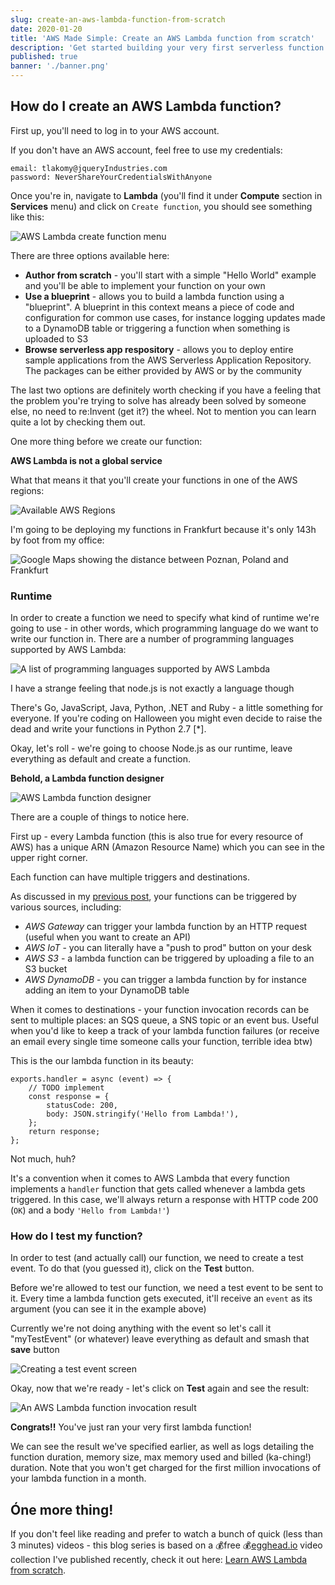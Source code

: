 ```yaml
---
slug: create-an-aws-lambda-function-from-scratch
date: 2020-01-20
title: 'AWS Made Simple: Create an AWS Lambda function from scratch'
description: 'Get started building your very first serverless function'
published: true
banner: './banner.png'
---
```


## How do I create an AWS Lambda function?

First up, you'll need to log in to your AWS account.

If you don't have an AWS account, feel free to use my credentials:

```
email: tlakomy@jqueryIndustries.com
password: NeverShareYourCredentialsWithAnyone
```

Once you're in, navigate to **Lambda** (you'll find it under **Compute** section in **Services** menu) and click on `Create function`, you should see something like this:

![AWS Lambda create function menu](https://thepracticaldev.s3.amazonaws.com/i/80u9m72oy56sz8t8wfv5.png)

There are three options available here:

-   **Author from scratch** - you'll start with a simple "Hello World" example and you'll be able to implement your function on your own
-   **Use a blueprint** - allows you to build a lambda function using a "blueprint". A blueprint in this context means a piece of code and configuration for common use cases, for instance logging updates made to a DynamoDB table or triggering a function when something is uploaded to S3
-   **Browse serverless app respository** - allows you to deploy entire sample applications from the AWS Serverless Application Repository. The packages can be either provided by AWS or by the community

The last two options are definitely worth checking if you have a feeling that the problem you're trying to solve has already been solved by someone else, no need to re:Invent (get it?) the wheel. Not to mention you can learn quite a lot by checking them out.

One more thing before we create our function:

**AWS Lambda is not a global service**

What that means it that you'll create your functions in one of the AWS regions:

![Available AWS Regions](https://thepracticaldev.s3.amazonaws.com/i/k4ut814yd4jigyncmv3i.png)

I'm going to be deploying my functions in Frankfurt because it's only 143h by foot from my office:

![Google Maps showing the distance between Poznan, Poland and Frankfurt](https://thepracticaldev.s3.amazonaws.com/i/a814t1iyzwdrg3dgcp4e.png)

### Runtime

In order to create a function we need to specify what kind of runtime we're going to use - in other words, which programming language do we want to write our function in. There are a number of programming languages supported by AWS Lambda:

![A list of programming languages supported by AWS Lambda](https://thepracticaldev.s3.amazonaws.com/i/se6lreabzirp3pzmxooa.png)

<figcaption>I have a strange feeling that node.js is not exactly a language though </figcaption>

There's Go, JavaScript, Java, Python, .NET and Ruby - a little something for everyone. If you're coding on Halloween you might even decide to raise the dead and write your functions in Python 2.7 [*].

Okay, let's roll - we're going to choose Node.js as our runtime, leave
everything as default and create a function.

**Behold, a Lambda function designer**

![AWS Lambda function designer](https://thepracticaldev.s3.amazonaws.com/i/xnh2h97niwt3609ijor8.png)

There are a couple of things to notice here.

First up - every Lambda function (this is also true for every resource of AWS) has a unique ARN (Amazon Resource Name) which you can see in the upper right corner.

Each function can have multiple triggers and destinations.

As discussed in my [previous post](https://dev.to/tlakomy/wtf-is-aws-lambda-47ba), your functions can be triggered by various sources, including:

-   _AWS Gateway_ can trigger your lambda function by an HTTP request (useful when you want to create an API)
-   _AWS IoT_ - you can literally have a "push to prod" button on your desk
-   _AWS S3_ - a lambda function can be triggered by uploading a file to an S3 bucket
-   _AWS DynamoDB_ - you can trigger a lambda function by for instance adding an item to your DynamoDB table

When it comes to destinations - your function invocation records can be sent to multiple places: an SQS queue, a SNS topic or an event bus. Useful when you'd like to keep a track of your lambda function failures (or receive an email every single time someone calls your function, terrible idea btw)

This is the our lambda function in its beauty:

```
exports.handler = async (event) => {
    // TODO implement
    const response = {
        statusCode: 200,
        body: JSON.stringify('Hello from Lambda!'),
    };
    return response;
};
```

Not much, huh?

It's a convention when it comes to AWS Lambda that every function implements a `handler` function that gets called whenever a lambda gets triggered. In this case, we'll always return a response with HTTP code 200 (`OK`) and a body `'Hello from Lambda!'`)

### How do I test my function?

In order to test (and actually call) our function, we need to create a test event. To do that (you guessed it), click on the **Test** button.

Before we're allowed to test our function, we need a test event to be sent to it. Every time a lambda function gets executed, it'll receive an `event` as its argument (you can see it in the example above)

Currently we're not doing anything with the event so let's call it "myTestEvent" (or whatever) leave everything as default and smash that **save** button

![Creating a test event screen](https://thepracticaldev.s3.amazonaws.com/i/acok09909ikmzrw2j6bb.png)

Okay, now that we're ready - let's click on **Test** again and see the result:

![An AWS Lambda function invocation result](https://thepracticaldev.s3.amazonaws.com/i/zr2nbvta83wkue4am3ja.png)

**Congrats!!** You've just ran your very first lambda function!

We can see the result we've specified earlier, as well as logs detailing the function duration, memory size, max memory used and billed (ka-ching!) duration. Note that you won't get charged for the first million invocations of your lambda function in a month.

## Óne more thing!

If you don't feel like reading and prefer to watch a bunch of quick (less than 3 minutes) videos - this blog series is based on a 💰free 💰[egghead.io](https://egghead.io/s/km6vr) video collection I've published recently, check it out here: [Learn AWS Lambda from scratch](https://egghead.io/lessons/aws-wtf-is-aws-lambda?pl=learn-aws-lambda-from-scratch-d29d?af=6p5abz).
